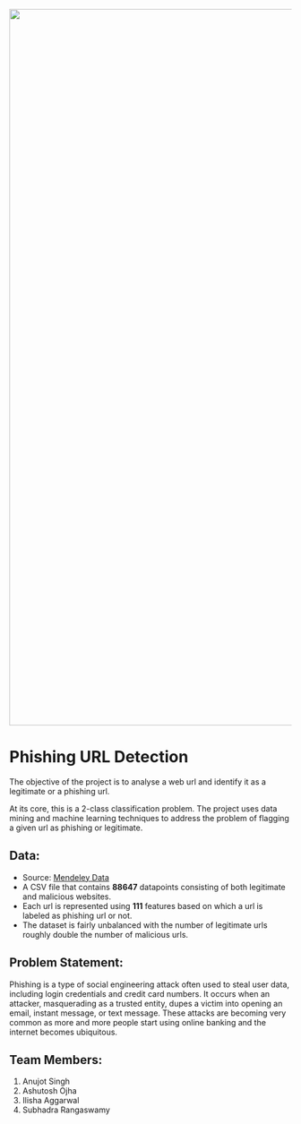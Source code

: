 <p align="center">
    <image src="images/cover.png"  width="1280" height="auto">
</p>

# Phishing URL Detection

The objective of the project is to analyse a web url and identify it as a legitimate or a phishing url.

At its core, this is a 2-class classification problem. The project uses data mining and machine learning techniques to address the problem of flagging a given url as phishing or legitimate.


## Data:
- Source: [Mendeley Data](https://data.mendeley.com/datasets/72ptz43s9v/1)
- A CSV file that contains **88647** datapoints consisting of both legitimate and malicious websites.
- Each url is represented using **111** features based on which a url is labeled as phishing url or not.
- The dataset is fairly unbalanced with the number of legitimate urls roughly double the number of malicious urls.

## Problem Statement:
Phishing is a type of social engineering attack often used to steal user data, including login credentials and credit card numbers. It occurs when an attacker, masquerading as a trusted entity, dupes a victim into opening an email, instant message, or text message.
These attacks are becoming very common as more and more people start using online banking and the internet becomes ubiquitous.

## Team Members:
1. Anujot Singh
2. Ashutosh Ojha
3. Ilisha Aggarwal
4. Subhadra Rangaswamy
